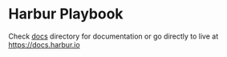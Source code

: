 # Harbur Playbook

Check [docs] directory for documentation or go directly to live at https://docs.harbur.io

[docs]: /docs







